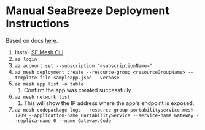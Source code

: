 Manual SeaBreeze Deployment Instructions
========================================

Based on docs [here](https://github.com/Azure/seabreeze-preview-pr/blob/master/docs/conceptual-docs/application-deployment-quickstart.md).

1. Install [SF Mesh CLI](https://github.com/Azure/service-fabric-mesh-preview-pr/blob/private-preview_3/docs/conceptual-docs/cli-setup.md).
1. `az login`
1. `az account set --subscription "<subscriptionName>"`
1. `az mesh deployment create --resource-group <resourceGroupName> --template-file sampleapp.json --verbose`
1. `az mesh app list -o table`
    1. Confirm the app was created successfully.
1. `az mesh network list`
    1. This will show the IP address where the app's endpoint is exposed.
1. `az mesh codepackage logs --resource-group portabilityservice-mesh-1709 --application-name PortabilityService --service-name Gateway --replica-name 0 --name Gateway.Code`